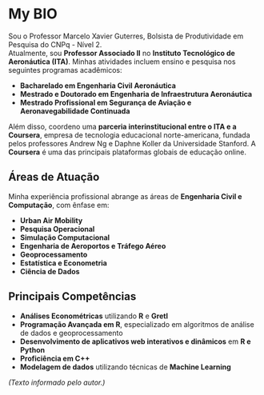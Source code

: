 # My BIO

Sou o Professor  Marcelo Xavier Guterres, Bolsista de Produtividade em Pesquisa do CNPq - Nível 2.  
Atualmente, sou **Professor Associado II** no **Instituto Tecnológico de Aeronáutica (ITA)**. Minhas atividades incluem ensino e pesquisa nos seguintes programas acadêmicos:

* **Bacharelado em Engenharia Civil Aeronáutica**
* **Mestrado e Doutorado em Engenharia de Infraestrutura Aeronáutica**
* **Mestrado Profissional em Segurança de Aviação e Aeronavegabilidade Continuada**

Além disso, coordeno uma **parceria interinstitucional entre o ITA e a Coursera**, empresa de tecnologia educacional norte-americana, fundada pelos professores Andrew Ng e Daphne Koller da Universidade Stanford. A **Coursera** é uma das principais plataformas globais de educação online.

## Áreas de Atuação

Minha experiência profissional abrange as áreas de **Engenharia Civil e Computação**, com ênfase em:

* **Urban Air Mobility**
* **Pesquisa Operacional**
* **Simulação Computacional**
* **Engenharia de Aeroportos e Tráfego Aéreo**
* **Geoprocessamento**
* **Estatística e Econometria**
* **Ciência de Dados**

## Principais Competências

* **Análises Econométricas** utilizando **R** e **Gretl**
* **Programação Avançada em R**, especializado em algoritmos de análise de dados e geoprocessamento
* **Desenvolvimento de aplicativos web interativos e dinâmicos** em **R e Python**
* **Proficiência em C++**
* **Modelagem de dados** utilizando técnicas de **Machine Learning**


*(Texto informado pelo autor.)*

